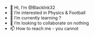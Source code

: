 - 👋 Hi, I’m @BlackInk32
- 👀 I’m interested in Physics & Football
- 🌱 I’m currently learning ?
- 💞️ I’m looking to collaborate on nothing
- 📫 How to reach me - you cannot 

<!---
BlackInk32/BlackInk32 is a ✨ special ✨ repository because its `README.md` (this file) appears on your GitHub profile.
You can click the Preview link to take a look at your changes.
--->
